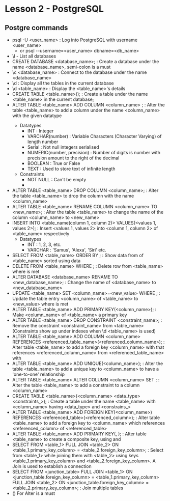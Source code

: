 # Lesson 2 - PostgreSQL

## Postgre commands
- psql -U <user_name> : Log into PostgreSQL with username <user_name>
  - or psql --username=<user_name> dbname=<db_name>
- \l - List all databases
- CREATE DATABASE <database_name>; : Create a database under the name <database_name>, semi-colon is a must
- \c <database_name> : Connect to the database under the name <database_name>
- \d : Display all the tables in the current database
- \d <table_name> : Display the <table_name>'s details
- CREATE TABLE <table_name>(); : Create a table under the name <table_name> in the current database;
- ALTER TABLE <table_name> ADD COLUMN <column_name> <datatype> <constraint>; : Alter the table <table_name> to add a column under the name <column_name> with the given datatype
  - Datatypes
    - INT : Integer
    - VARCHAR(number) : Variable Characters (Character Varying) of length number
    - Serial : Not null integers serialised
    - NUMERIC(number, precision) : Number of digits is number with precision amount to the right of the decimal
    - BOOLEAN : True or False
    - TEXT : Used to store text of infinite length
  - Constraints
    - NOT NULL : Can't be empty
    - 
- ALTER TABLE <table_name> DROP COLUMN <column_name>; : Alter the table <table_name> to drop the column with the name <column_name>
- ALTER TABLE <table_name> RENAME COLUMN <column_name> TO <new_name>; : Alter the table <table_name> to change the name of the column <column_name> to <new_name>
- INSERT INTO <table_name(column 1, column 2)> VALUES(<values 1, values 2>); : Insert <values 1, values 2> into <column 1, column 2> of <table_name> respectively
  - Datatypes
    - INT : 1, 2, 3, etc.
    - VARCHAR : 'Samus', 'Alexa', 'Siri' etc.
- SELECT <columns> FROM <table_name> ORDER BY <column>; : Show data from <columns> of <table_name> sorted using <column> data
- DELETE FROM <table_name> WHERE <condition>; : Delete row from <table_name> where <condition> is met
- ALTER DATABASE <database_name> RENAME TO <new_database_name>; : Change the name of <database_name> to <new_database_name>
- UPDATE <table_name> SET <column_name>=<new_value> WHERE <condition>; : Update the table entry <column_name> of <table_name> to <new_value> where <condition> is met
- ALTER TABLE <table_name> ADD PRIMARY KEY(<column_name>); : Make <column_name> of <table_name> a primary key
- ALTER TABLE <table_name> DROP CONSTRAINT <constraint_name>; : Remove the constraint <constraint_name> from <table_name> (Constraints show up under indexes when \d <table_name> is used)
- ALTER TABLE <table_name> ADD COLUMN <column_name> <datatype> <constraints> REFERENCES <referenced_table_name>(<referenced_column_name>); : Alter table <table_name> to add a foreign key <column_name> with <datatype> that references <referenced_column_name> from <referenced_table_name> with <constraints>
- ALTER TABLE <table_name> ADD UNIQUE(<column_name>); : Alter the table <table_name> to add a unique key to <column_name> to have a 'one-to-one' relationship
- ALTER TABLE <table_name> ALTER COLUMN <column_name> SET <constraint>; : Alter the table <table_name> to add a constraint to a column <column_name>
- CREATE TABLE <table_name>(<column_name> <data_type> <constraints_>); : Create a table under the name <table_name> with <column_name> having <data_type> and <constrains_> 
- ALTER TABLE <table_name> ADD FOREIGN KEY(<column_name>) REFERENCES <referenced_table>(<referenced_column>); : Alter table <table_name> to add a foreign key to <column_name> which references <referenced_column> of <referenced_table>
- ALTER TABLE <table_name> ADD PRIMARY KEY(<column1>, <column2>); : Alter table <table_name> to create a composite key, using <column1> and <column2>
- SELECT <columns> FROM <table_1> FULL JOIN <table_2> ON <table_1.primary_key_column> = <table_2.foreign_key_column>; : Select <columns> from <table_1> while joining them with <table_2> using keys <table_1.primary_key_column> and <table_2.foreign_key_column>. A Join is used to establish a connection
- SELECT <columns> FROM <junction_table>
FULL JOIN <table_1> ON <junction_table.foreign_key_column> = <table_1.primary_key_column>
FULL JOIN <table_2> ON <junction_table.foreign_key_column> = <table_2.primary_key_column>; : Join multiple tables
- () For Alter is a must
